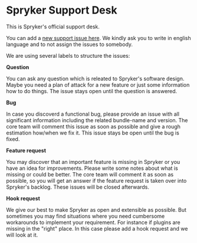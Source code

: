 # Spryker Support Desk
This is Spryker's official support desk.

You can add a [new support issue here](https://github.com/spryker/support/issues/new). We kindly ask you to write in english language and to not assign the issues to somebody.

We are using several labels to structure the issues:

**Question** 

You can ask any question which is releated to Spryker's software design. Maybe you need a plan of attack for a new feature or just some information how to do things. The issue stays open until the question is answered. 

**Bug**

In case you discoverd a functional bug, please provide an issue with all significant information including the related bundle-name and version. The core team will comment this issue as soon as possible and give a rough estimation how/when we fix it. This issue stays be open until the bug is fixed.

**Feature request**

You may discover that an important feature is missing in Spryker or you have an idea for improvements. Please write some notes about what is missing or could be better. The core team will comment it as soon as possible, so you will get an answer if the feature request is taken over into Spryker's backlog. These issues will be closed afterwards.

**Hook request**

We give our best to make Spryker as open and extensible as possible. But sometimes you may find situations where you need cumbersome workarounds to implement your requirement. For instance if plugins are missing in the "right" place. In this case please add a hook request and we will look at it.
